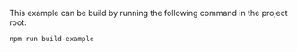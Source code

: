This example can be build by running the following command in the project root:

```
npm run build-example
```
